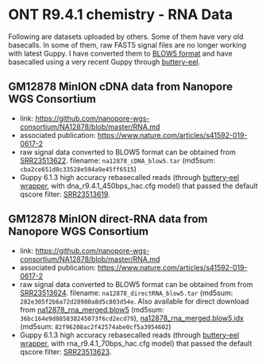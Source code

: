 # ONT R9.4.1 chemistry - RNA Data


Following are datasets uploaded by others. Some of them have very old basecalls. 
In some of them, raw FAST5 signal files are no longer working with latest Guppy. 
I have converted them to [BLOW5 format](https://www.nature.com/articles/s41587-021-01147-4) and have basecalled using a very recent Guppy through [buttery-eel](https://github.com/Psy-Fer/buttery-eel). 


## GM12878 MinION cDNA data from Nanopore WGS Consortium

- link: https://github.com/nanopore-wgs-consortium/NA12878/blob/master/RNA.md
- associated publication: https://www.nature.com/articles/s41592-019-0617-2
- raw signal data converted to BLOW5 format can be obtained from [SRR23513622](https://trace.ncbi.nlm.nih.gov/Traces/?view=run_browser&acc=SRR23513622&display=data-access). filename: `na12878_cDNA_blow5.tar` (md5sum: `cba2ce651d8c33528e594a9e45ff6515`)
- Guppy 6.1.3 high accuracy rebasecalled reads (through [buttery-eel wrapper](https://github.com/Psy-Fer/buttery-eel), with dna_r9.4.1_450bps_hac.cfg model) that passed the default qscore filter: [SRR23513619](https://trace.ncbi.nlm.nih.gov/Traces/?view=run_browser&acc=SRR23513619&display=data-access).


## GM12878 MinION direct-RNA data from Nanopore WGS Consortium

- link: https://github.com/nanopore-wgs-consortium/NA12878/blob/master/RNA.md
- associated publication: https://www.nature.com/articles/s41592-019-0617-2
- raw signal data converted to BLOW5 format can be obtained from from [SRR23513624](https://trace.ncbi.nlm.nih.gov/Traces/?view=run_browser&acc=SRR23513624&display=data-access). filename: `na12878_directRNA_blow5.tar` (md5sum: `282e305f2b6a72d28980a8d5c803d54e`. Also available for direct download from [na12878_rna_merged.blow5](https://slow5.page.link/na12878_rna) (md5sum: `36bc164e9d885838245073f6cd2ecd79`), [na12878_rna_merged.blow5.idx](https://slow5.page.link/na12878_rna_idx) (md5sum: `82f96208ac2f42574abe0cf5a3954602`)
- Guppy 6.1.3 high accuracy rebasecalled reads (through [buttery-eel wrapper](https://github.com/Psy-Fer/buttery-eel), with rna_r9.4.1_70bps_hac.cfg model) that passed the default qscore filter: [SRR23513623](https://trace.ncbi.nlm.nih.gov/Traces/?view=run_browser&acc=SRR23513623&display=data-access).

